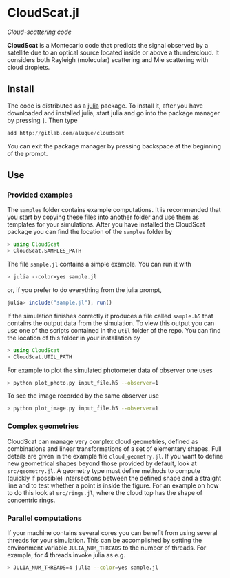 # CloudScat.jl

*Cloud-scattering code*

**CloudScat** is a Montecarlo code that predicts the signal observed by a satellite due to an optical source located inside or above a thundercloud.  It considers both Rayleigh (molecular) scattering and Mie scattering with cloud droplets.


## Install

The code is distributed as a [julia](https://julialang.org) package.  To install it, after you have downloaded and installed julia, start julia and go into the package manager by pressing `]`.  Then type

```julia
add http://gitlab.com/aluque/cloudscat
```
You can exit the package manager by pressing backspace at the beginning of the prompt.

## Use

### Provided examples

The `samples` folder contains example computations. It is recommended that you 
start by copying these files into another folder and use them as templates for 
your simulations.  After you have installed the CloudScat package you can find
the location of the `samples` folder by
```julia
> using CloudScat
> CloudScat.SAMPLES_PATH
```

The file `sample.jl` contains a simple example.  You can run it
with
```bash
> julia --color=yes sample.jl
```
or, if you prefer to do everything from the julia prompt,
```julia
julia> include("sample.jl"); run()
```

If the simulation finishes correctly it produces a file called `sample.h5` that contains the output data from the simulation. To view this output you can use one of the scripts contained in the `util` folder of the repo.  You can find the location of this folder in your installation by
```julia
> using CloudScat
> CloudScat.UTIL_PATH
```

For example to plot the simulated photometer data of observer one uses

```bash
> python plot_photo.py input_file.h5 --observer=1
```

To see the image recorded by the same observer use
```bash
> python plot_image.py input_file.h5 --observer=1
```

### Complex geometries

CloudScat can manage very complex cloud geometries, defined as combinations and
linear transformations of a set of elementary shapes. Full details are given
in the example file `cloud_geometry.jl`. If you want to define new geometrical
shapes beyond those provided by default, look at `src/geometry.jl`. A geometry 
type must define methods to compute (quickly if possible) intersections between 
the defined shape and a straight line and to test whether a point is inside the 
figure.  For an example on how to do this look at `src/rings.jl`, where the cloud
top has the shape of concentric rings.


### Parallel computations

If your machine contains several cores you can benefit from using several threads for your simulation. This can be accomplished by setting the environment variable
`JULIA_NUM_THREADS` to the number of threads.  For example, for 4 threads invoke
julia as e.g.
```bash
> JULIA_NUM_THREADS=4 julia --color=yes sample.jl
```

